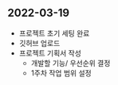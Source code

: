 <h2> 2022-03-19 </h2>

- 프로젝트 초기 세팅 완료
- 깃허브 업로드 
- 프로젝트 기획서 작성
    - 개발할 기능/ 우선순위 결정
    - 1주차 작업 범위 설정